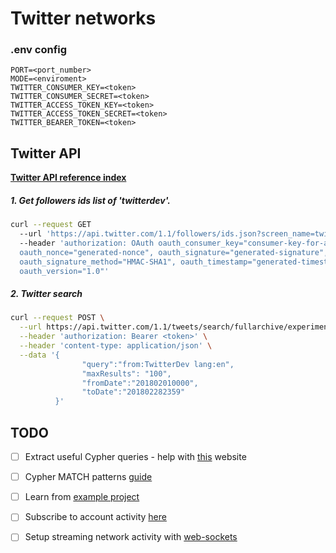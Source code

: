# Twitter networks

### .env config

```
PORT=<port_number>
MODE=<enviroment>
TWITTER_CONSUMER_KEY=<token>
TWITTER_CONSUMER_SECRET=<token>
TWITTER_ACCESS_TOKEN_KEY=<token>
TWITTER_ACCESS_TOKEN_SECRET=<token>
TWITTER_BEARER_TOKEN=<token>
```

## Twitter API

**[Twitter API reference index](https://developer.twitter.com/en/docs/api-reference-index)**


##### 1. Get followers ids list of 'twitterdev'.
```bash
curl --request GET 
  --url 'https://api.twitter.com/1.1/followers/ids.json?screen_name=twitterdev' 
  --header 'authorization: OAuth oauth_consumer_key="consumer-key-for-app", 
  oauth_nonce="generated-nonce", oauth_signature="generated-signature", 
  oauth_signature_method="HMAC-SHA1", oauth_timestamp="generated-timestamp", 
  oauth_version="1.0"'
```

##### 2. Twitter search
```bash
curl --request POST \
  --url https://api.twitter.com/1.1/tweets/search/fullarchive/experiments.json \
  --header 'authorization: Bearer <token>' \
  --header 'content-type: application/json' \
  --data '{
                "query":"from:TwitterDev lang:en",
                "maxResults": "100",
                "fromDate":"201802010000",
                "toDate":"201802282359"
          }'
```

## TODO

- [ ] Extract useful Cypher queries - help with [this](https://www.remwebdevelopment.com/blog/sql/some-basic-and-useful-cypher-queries-for-neo4j-201.html) website
- [ ] Cypher MATCH patterns [guide](https://neo4j.com/docs/cypher-manual/current/clauses/match/#match-variable-length-relationships)
- [ ] Learn from [example project](https://neo4j.com/developer/example-project/)
- [ ] Subscribe to account activity [here](https://developer.twitter.com/en/docs/accounts-and-users/subscribe-account-activity/api-reference/aaa-premium)
- [ ] Setup streaming network activity with [web-sockets](https://www.npmjs.com/package/express-ws)

